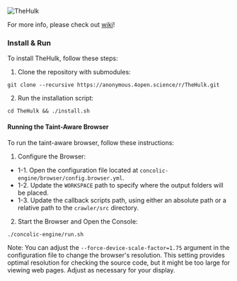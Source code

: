 ![TheHulk](https://anonymous.4open.science/r/TheHulk/icon.jpg)

For more info, please check out [wiki](https://anonymous.4open.science/r/TheHulk/doc)!

### Install & Run

To install TheHulk, follow these steps:

1. Clone the repository with submodules:

```
git clone --recursive https://anonymous.4open.science/r/TheHulk.git
```

2. Run the installation script:

```
cd TheHulk && ./install.sh
```

#### Running the Taint-Aware Browser

To run the taint-aware browser, follow these instructions:

1. Configure the Browser:
  + 1-1. Open the configuration file located at `concolic-engine/browser/config.browser.yml`.
  + 1-2. Update the `WORKSPACE` path to specify where the output folders will be placed.
  + 1-3. Update the callback scripts path, using either an absolute path or a relative path to the `crawler/src` directory.

2. Start the Browser and Open the Console:

```
./concolic-engine/run.sh
```

Note: You can adjust the `--force-device-scale-factor=1.75` argument in the configuration file to change the browser's resolution. This setting provides optimal resolution for checking the source code, but it might be too large for viewing web pages. Adjust as necessary for your display.